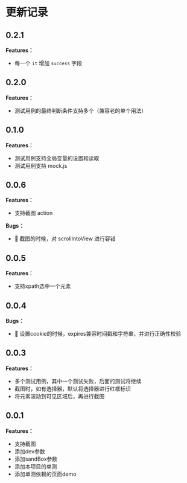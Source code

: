 # 更新记录

## 0.2.1

**Features：**

- 每一个  `it` 增加 `success` 字段

## 0.2.0

**Features：**

- 测试用例的最终判断条件支持多个（兼容老的单个用法）

## 0.1.0

**Features：**

- 测试用例支持全局变量的设置和读取
- 测试用例支持 mock.js

## 0.0.6

**Features：**

- 支持截图 action

**Bugs：**

- 🐛 截图的时候，对 scrollIntoView 进行容错

## 0.0.5

**Features：**

- 支持xpath选中一个元素

## 0.0.4

**Bugs：**

- 🐛 设置cookie的时候，expires兼容时间戳和字符串，并进行正确性校验

## 0.0.3

**Features：**

- 多个测试用例，其中一个测试失败，后面的测试将继续
- 截图时，如有选择器，默认将选择器进行红框标识
- 将元素滚动到可见区域后，再进行截图

## 0.0.1

**Features：**

- 支持截图
- 添加dev参数
- 添加sandBox参数
- 添加本项目的单测
- 添加单测依赖的页面demo
